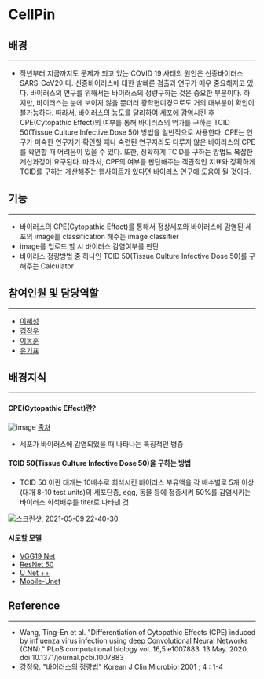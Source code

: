 # CellPin


## 배경
---
- 작년부터 지금까지도 문제가 되고 있는 COVID 19 사태의 원인은 신종바이러스 SARS-CoV2이다. 신종바이러스에 대한 발빠른 검출과 연구가 매우 중요해지고 있다. 바이러스의 연구를 위해서는 바이러스의 정량구하는 것은 중요한 부분이다. 하지만, 바이러스는 눈에 보이지 않을 뿐더러 광학현미경으로도 거의 대부분이 확인이 불가능하다. 따라서, 바이러스의 농도를 달리하여 세포에 감염시킨 후 CPE(Cytopathic Effect)의 여부를 통해 바이러스의 역가를 구하는 TCID 50(Tissue Culture Infective Dose 50) 방법을 일반적으로 사용한다. CPE는 연구가 미숙한 연구자가 확인할 때나 숙련된 연구자라도 다루지 않은 바이러스의 CPE를 확인할 때 어려움이 있을 수 있다. 또한, 정확하게 TCID를 구하는 방법도 복잡한 계산과정이 요구된다. 따라서, CPE의 여부를 판단해주는 객관적인 지표와 정확하게 TCID를 구하는 계산해주는 웹사이트가 있다면 바이러스 연구에 도움이 될 것이다.

## 기능
---
- 바이러스의 CPE(Cytopathic Effect)를 통해서 정상세포와 바이러스에 감염된 세포의 image를 classification 해주는 image classifier
- image를 업로드 할 시 바이러스 감염여부를 판단
- 바이러스 정량방법 중 하나인 TCID 50(Tissue Culture Infective Dose 50)를 구해주는 Calculator

## 참여인원 및 담당역할
---
- [이혜성](https://github.com/gotjd709)
- [김정우](https://github.com/mochafreddo)
- [이동훈](https://github.com/Soah-1994)
- [유기표](https://github.com/fbrlvy87)


## 배경지식
---

#### CPE(Cytopathic Effect)란?

![image](https://user-images.githubusercontent.com/70703320/117326870-0926d280-aecd-11eb-97c4-b96ca4d34569.png)
[출처](https://cytosmart.com/resources/virus-induced-cytopathic-effect)

- 세포가 바이러스에 감염되었을 때 나타나는 특징적인 병증

#### TCID 50(Tissue Culture Infective Dose 50)을 구하는 방법

- TCID 50 이란 대개는 10배수로 희석시킨 바이러스 부유액을 각 배수별로 5개 이상(대개 8-10 test units)의 세포단층, egg, 동물 등에 접종시켜 50%를 감염시키는 바이러스 희석배수를 titer로 나타낸 것

![스크린샷, 2021-05-09 22-40-30](https://user-images.githubusercontent.com/70703320/117574347-a70ddd80-b117-11eb-862e-340c3859096a.png)

#### 시도할 모델

- [VGG19 Net](https://arxiv.org/pdf/1409.1556.pdf)
- [ResNet 50](https://arxiv.org/pdf/1512.03385.pdf)
- [U Net ++](https://arxiv.org/pdf/1807.10165.pdf)
- [Mobile-Unet](https://journals.sagepub.com/doi/pdf/10.1177/0040517520928604?casa_token=9gXXnyqqT-8AAAAA:EnmwdVP-MHUpb22ke29eSi7fcW3Vq37BRnI361rr3EflVKS8VBSMoeHHJ_4TgVwkK42HyAH4f_DM3W8)




## Reference
---
- Wang, Ting-En et al. "Differentiation of Cytopathic Effects (CPE) induced by influenza virus infection using deep Convolutional Neural Networks (CNN)." PLoS computational biology vol. 16,5 e1007883. 13 May. 2020, doi:10.1371/journal.pcbi.1007883
- 강정욱. "바이러스의 정량법" Korean J Clin Microbiol 2001 ; 4 : 1-4
